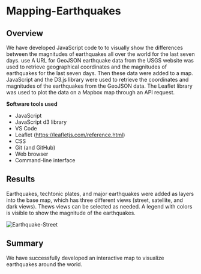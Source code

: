# Mapping-Earthquakes

## Overview
We have developed JavaScript code to to visually show the differences between the magnitudes of earthquakes all over the world for the last seven days. use A URL for GeoJSON earthquake data from the USGS website was used to retrieve geographical coordinates and the magnitudes of earthquakes for the last seven days. Then these data were added to a map. JavaScript and the D3.js library were used to retrieve the coordinates and magnitudes of the earthquakes from the GeoJSON data. The Leaflet library was used to plot the data on a Mapbox map through an API request.

**Software tools used**

  - JavaScript
  - JavaScript d3 library
  - VS Code
  - Leaflet (https://leafletjs.com/reference.html)
  - CSS
  - Git (and GitHub)
  - Web browser
  - Command-line interface

## Results

Earthquakes, techtonic plates, and major earthquakes were added as layers into the base map, which has three different views (street, satellite, and dark views). Thews views can be selected as needed. A legend with colors is visible to show the magnitude of the earthquakes.  

![Earthquake-Street](/static/images/earthquake-street.png)


## Summary

We have successfully developed an interactive map to visualize earthquakes around the world. 
